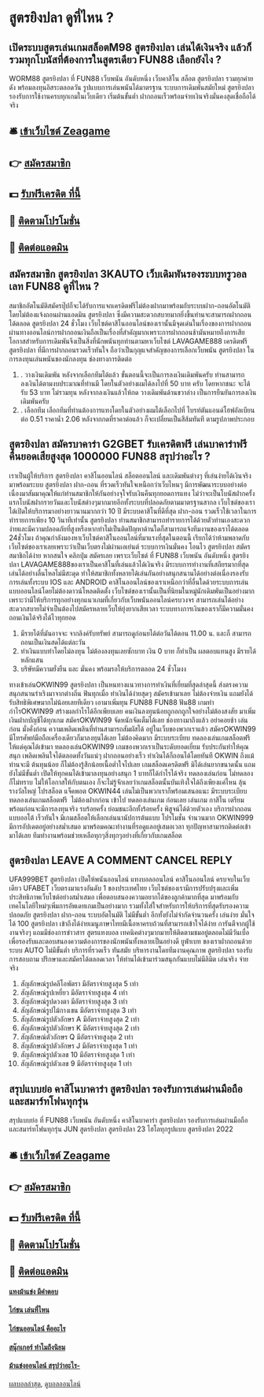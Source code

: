 # สูตรยิงปลา ดูที่ไหน ?
## เปิดระบบสูตรเล่นเกมสล็อตM98 สูตรยิงปลา เล่นได้เงินจริง แล้วก็รวมทุกโบนัสที่ต้องการในสูตรเดียว FUN88 เลือกยังไง ?
WORM88 สูตรยิงปลา ที่ FUN88 เว็บพนัน อันดับหนึ่ง เว็บคาสิโน สล็อต สูตรยิงปลา รวมทุกค่ายดัง พร้อมลงทุนอิสระตลอดวัน รูปแบบการเล่นพนันได้มาตรฐาน ระบบการเดิมพันสมัยใหม่ สูตรยิงปลา รองรับการใช้งานครบทุกเกมในเว็บเดียว เริ่มต้นขั้นต่ำ ฝากถอนเร็วพร้อมจ่ายเงินจริงมั่นคงสุดเชื่อถือได้จริง

## 🛎 [เข้าเว็บไซต์ Zeagame](https://bit.ly/3SdLNi2)
## 👉 [สมัครสมาชิก](https://bit.ly/3SdLNi2)
## 💵 [รับฟรีเครดิต ที่นี้](https://bit.ly/3dyRKHj)
## 👑 [ติดตามโปรโมชั่น](https://bit.ly/3dyRKHj)
## 📱 [ติดต่อแอดมิน](https://bit.ly/3dyRKHj)

## สมัครสมาชิก สูตรยิงปลา 3KAUTO เว็บเดิมพันรองระบบทรูวอลเลท FUN88 ดูที่ไหน ?
สมาชิกอัตโนมัติสมัครปุ๊ปก็จะได้รับการแจกเครดิตฟรีไม่ต้องฝากมาพร้อมกับระบบฝาก-ถอนอัตโนมัติโดยไม่ต้องแจ้งถอนผ่านแอดมิน สูตรยิงปลา ซึ่งมีความสะดวกสบายมากยิ่งขึ้นท่านจะสามารถฝากถอนได้ตลอด สูตรยิงปลา 24 ชั่วโมง
เว็บไซต์คาสิโนออนไลน์ของเรานั้นมีจุดเด่นในเรื่องของการฝากถอนผ่านทางออนไลน์การฝากถอนเงินถือเป็นเรื่องที่สำคัญมากเพราะการฝากถอนช้ามันหมายถึงการเสียโอกาสสำหรับการเดิมพันจึงเป็นสิ่งที่นักพนันทุกท่านตามหาเว็บไซต์ LAVAGAME888 เครดิตฟรี สูตรยิงปลา ที่มีการฝากถอนรวดเร็วทันใจ ถือว่าเป็นกุญแจสำคัญของการเลือกเว็บพนัน สูตรยิงปลา ในการลงทุนเล่นพนันของนักลงทุน
ช่องทางการติดต่อ
1. . วางเงินเดิมพัน หลังจากเลือกทีมได้แล้ว ขั้นตอนนี้จะเป็นการลงเงินเดิมพันครับ ท่านสามารถลงเงินได้ตามงบประมาณที่ท่านมี โดยในตัวอย่างผมได้ลงไปที่ 50 บาท ครับ โดยหากชนะ จะได้รับ 53 บาท ไม่รวมทุน หลังจากลงเงินแล้วให้กด วางเดิมพันด้านขวาล่าง เป็นการยืนยันการลงเงินเดิมพันครับ
2. . เลือกทีม เลือกทีมที่ท่านต้องการแทงโดยในตัวอย่างผมได้เลือกไปที่ ไบรท์ตันแอนด์โฮฟอัลเบียน ต่อ 0.51 ราคาน้ำ 2.06 หลังจากกดที่ราคาต่อแล้ว ก็จะเปลี่ยนเป็นสีส้มทันที ตามรูปภาพประกอบ

## สูตรยิงปลา สมัครบาคาร่า G2GBET รับเครดิตฟรี เล่นบาคาร่าฟรี คืนยอดเสียสูงสุด 1000000 FUN88 สรุปว่าอะไร ?
เราเป็นผู้ให้บริการ สูตรยิงปลา คาสิโนออนไลน์ สล็อตออนไลน์ และเดิมพันต่างๆ ที่เล่นง่ายได้เงินจริง มาพร้อมระบบ สูตรยิงปลา ฝาก-ถอน ที่รวดเร็วทันใจเหนือกว่าเว็บไหนๆ มีการพัฒนาระบบอย่างต่อเนื่องมาสัมมาคุณให้แก่ท่านสมาชิกให้กันอย่างจุใจรับเงินคืนทุกยอดการแทง ไม่ว่าจะเป็นโบนัสฝากครั้งแรกโบนัสฝากรายวันและโบนัสต่างๆมากมายอีกทั้งระบบที่ปลอดภัยตามมาตรฐานสากล
เว็บไซต์ของเราได้เปิดให้บริการมาอย่างยาวนานมากกว่า 10 ปี มีระบบคาสิโนที่ดีที่สุด ฝาก-ถอน รวดเร็วใช้เวลาในการทำรายการเพียง 10 วินาทีเท่านั้น สูตรยิงปลา ท่านสมาชิกสามารถทำรายการได้ด้วยตัวท่านเองสะดวกง่ายและมีความปลอดภัยที่สูงหรือหากทำไม่เป็นติดปัญหาด้านใดก็สามารถแจ้งทีมงานของเราได้ตลอด 24ชั่วโมง
ถ้าคุณกำลังมองหาเว็บไซต์คาสิโนออนไลน์ที่มาแรงที่สุดในตอนนี้ เรียกได้ว่าห้ามพลาดกับเว็บไซต์ของเราเลยเพราะว่าเป็นเว็บตรงไม่ผ่านเอเย่นต์ ระบบการเงินมั่นคง โอนไว สูตรยิงปลา สมัครสมาชิกได้ง่าย หากสนใจ คลิกปุ่ม สมัครเลย
เพราะเว็บไซต์ ที่ FUN88 เว็บพนัน อันดับหนึ่ง สูตรยิงปลา LAVAGAME888ของเราเป็นคาสิโนที่เล่นแล้วได้เงินจริง มีระบบการทำงานที่เสถียรมากที่สุดเล่นได้อย่างลื่นไหลไม่มีสะดุด ทำให้สมาชิกทั้งหลายได้เล่นกันอย่างสนุกสนานได้อย่างต่อเนื่องรองรับการเล่นทั้งระบบ IOS และ ANDROID คาสิโนออนไลน์ของเราเหนือกว่าที่อื่นใดด้วยระบบการเล่นแบบออนไลน์โดยไม่ต้องดาวน์โหลดติดตั้ง
เว็บไซต์ของเรานั้นเป็นที่นิยมในหมู่นักเดิมพันเป็นอย่างมากเพราะว่ามีให้บริการทุกอย่างทุกแนวเกมที่เกี่ยวกับเว็บพนันออนไลน์ครบวงจร สามารถเล่นได้อย่างสะดวกสบายไม่จำเป็นต้องไปสมัครหลายเว็บให้ยุ่งยากเสียเวลา ระบบทางการเงินของเราก็มีความมั่นคงถอนเงินได้จริงได้ไวทุกยอด
1. มีรายได้ที่มันอาจจะ จากลิงค์รับทรัพย์ สามารถดูก่อนยได้ต่อวันได้ตอน 11.00 น. และก็ สามารถถอนเป็นเงินสดได้แต่ละวัน
2. ทำเงินแบบทำโดยไม่ลงทุน ไม่ต้องลงทุนเลยซักบาท เงิน 0 บาท ก็ทำเป็น ผลตอบแทนสูง มีรายได้หลักแสน
3. บริษัทมีความยั่งยืน และ มั่นคง พร้อมรอให้บริการตลอด 24 ชั่วโมงง

ทางเข้าเล่นOKWIN99 สูตรยิงปลา เป็นหนทางแนวทางการทำเงินที่เยี่ยมที่สุดล่าสุดนี้ ส่งตรงความสนุกสนานร่าเริงมาจากต่างถิ่น ฟินทุกเมื่อ ทำเงินได้ง่ายสุดๆ สมัครเข้ามาเลย ไม่ต้องจ่ายเงิน แถมยังได้รับสิทธิพิเศษมากไม่น้อยเลยทีเดียว เอามาเพิ่มทุน FUN88 FUN88 ฟัน88 เกมทำกำไรOKWIN99 สร้างผลกำไรได้อีกเพียบเลย คนเงินลงทุนน้อยถูกอกถูกใจอย่างไม่ต้องสงสัย มาเพิ่มเงินฝากบัญชีได้ทุกเกม สมัครOKWIN99 จัดหนักจัดเต็มได้เลย ช่องทางมาถึงแล้ว อย่าคอยช้า เล่นก่อน มั่งคั่งก่อน ความเพลิดเพลินที่ท่านสามารถสัมผัสได้ อยู่ในเว็บของพวกเราแล้ว สมัครOKWIN99 มีโทรศัพท์มือถือเครื่องเดียวก็มาลงทุนได้เลย ไม่ต้องคิดมาก มีระบบระเบียบ ทดลองเล่นเกมสล็อตฟรี ให้แด่คุณได้เข้ามา ทดลองเล่นOKWIN99 เกมของพวกเราเป็นระดับยอดเยี่ยม รับประกันทำให้คุณสนุก เพลิดเพลินใจได้ตลอดทั้งวันแน่ๆ ฝากถอนอย่างเร็ว ทำเงินได้ก็ถอนได้โดยทันที
OKWIN ถึงแม้ท่านจะมี ต้นทุนน้อย ก็ไม่ต้องรู้สึกน้อยเนื้อต่ำใจไปเลย เกมสล็อตเครดิตฟรี มิได้เล่นยากขนาดนั้น แถมยังไม่มีขั้นต่ำ เปิดให้ทุกคนได้เข้ามาลงทุนอย่างสนุก 1 บาทก็ได้กำไรได้จริง ทดลองเล่นก่อน ไม่ทดลองก็ไม่ทราบ ไม่ให้โอกาสให้กับตนเอง ก็จะไม่รู้จักเลยว่าเกมสล็อตนั้นบันเทิงใจได้ถึงเพียงแค่ไหน ลุ้นรางวัลใหญ่ โปรสล็อต แจ็คพอต OKWIN44 เล่นไม่เป็นพวกเราก็พร้อมเสนอแนะ มีระบบระเบียบ ทดลองเล่นเกมสล็อตฟรี  ไม่ต้องฝากก่อน เข้าไป ทดลองเล่นเกม ก่อนเลย เล่นเกม กาสิโน เตรียมพร้อมก่อนจะมีการลงทุนจริง รบร้อยครั้ง ย่อมชนะอีกทั้งร้อยครั้ง พิสูจน์ได้ด้วยตัวเอง บริการฝากถอนแบบออโต้ เร็วทันใจ มีเกมสล็อตให้เลือกเล่นนานัปการต้นแบบ โปรโมชั่น จำนวนมาก OKWIN999 มีการอัปเดตอยู่อย่างสม่ำเสมอ มาพร้อมคณะทำงานที่รอดูแลอยู่เสมอเวลา ทุกปัญหาสามารถติดต่อเข้ามาได้เลย ทีมทำงานพร้อมช่วยเหลือทุกๆสิ่งทุกๆอย่างที่เกี่ยวกับเกมสล็อต

## สูตรยิงปลา LEAVE A COMMENT CANCEL REPLY
UFA999BET สูตรยิงปลา เปิดให้พนันออนไลน์ แทงบอลออนไลน์ คาสิโนออนไลน์ ครบจบในเว็บเดียว UFABET เว็บตรงมาแรงอันดับ 1 ของประเทศไทย เว็บไซต์ของเรามีการปรับปรุงและเพิ่มประสิทธิภาพเว็บไซต์อย่างสม่ำเสมอ เพื่อตอบสนองความอยากได้ของลูกค้ามากที่สุด มาพร้อมกับเทคโนโลยีใหม่ๆเพิ่มการอัพเดทเกมเป็นอย่างมาก รวมทั้งใส่ใจสำหรับการให้บริการที่สุดรับรองความปลอดภัย สูตรยิงปลา ฝาก-ถอน ระบบอัตโนมัติ ไม่มีขั้นต่ำ อีกทั้งยังไม่จำกัดจำนวนครั้ง เล่นง่าย มั่นใจได้ 100 สูตรยิงปลา เข้าถึงได้ง่ายเมนูภาษาไทยมีเนื้อหาครบถ้วนที่สามารถเข้าใจได้ง่าย การันตีจากผู้ใช้งานจริงๆ แถมมีช่องการข่าวสาร สูตรแทงบอล เทคนิคต่างๆมากมายให้ติดตามชมอยู่ตลอดไม่มีวันเบื่อเพื่อรองรับและตอบสนองความต้องการของนักพนันทั้งหลายเป็นอย่างดี ยูฟ่าเบท ของเราฝากถอนด้วยระบบ AUTO ไม่มีขั้นต่ำ บริการที่รวดเร็ว ทันสมัย บริหารงานโดยทีมงานคุณภาพ สูตรยิงปลา รองรับการสอบถาม ปรึกษาและสมัครได้ตลอดเวลา ให้ท่านได้เข้ามาร่วมสนุกกันแบบไม่มีลิมิต เล่นจริง จ่ายจริง
1. สัญลักษณ์รูปคลีโอพัตรา มีอัตราจ่ายสูงสุด 5 เท่า
2. สัญลักษณ์รูปเหยี่ยว มีอัตราจ่ายสูงสุด 4 เท่า
3. สัญลักษณ์รูปดวงตา มีอัตราจ่ายสูงสุด 3 เท่า
4. สัญลักษณ์รูปไม้กางเขน มีอัตราจ่ายสูงสุด 3 เท่า
5. สัญลักษณ์รูปตัวอักษร A มีอัตราจ่ายสูงสุด 2 เท่า
6. สัญลักษณ์รูปตัวอักษร K มีอัตราจ่ายสูงสุด 2 เท่า
7. สัญลักษณ์ตัวอักษร Q มีอัตราจ่ายสูงสุด 2 เท่า
8. สัญลักษณ์รูปตัวอักษร J มีอัตราจ่ายสูงสุด 1 เท่า
9. สัญลักษณ์รูปตัวเลข 10 มีอัตราจ่ายสูงสุด 1 เท่า
10. สัญลักษณ์รูปตัวเลข 9 มีอัตราจ่ายสูงสุด 1 เท่า

## สรุปแบบย่อ คาสิโนบาคาร่า สูตรยิงปลา รองรับการเล่นผ่านมือถือ และสมาร์ทโฟนทุกรุ่น
สรุปแบบย่อ ที่ FUN88 เว็บพนัน อันดับหนึ่ง คาสิโนบาคาร่า สูตรยิงปลา รองรับการเล่นผ่านมือถือ และสมาร์ทโฟนทุกรุ่น JUN สูตรยิงปลา สูตรยิงปลา 23 ไฮโลทุกรูปแบบ สูตรยิงปลา 2022

## 🛎 [เข้าเว็บไซต์ Zeagame](https://bit.ly/3SdLNi2)
## 👉 [สมัครสมาชิก](https://bit.ly/3SdLNi2)
## 💵 [รับฟรีเครดิต ที่นี้](https://bit.ly/3dyRKHj)
## 👑 [ติดตามโปรโมชั่น](https://bit.ly/3dyRKHj)
## 📱 [ติดต่อแอดมิน](https://bit.ly/3dyRKHj)

#### [แทงม้าแข่ง มีคำตอบ](https://atom.io/themes/แทงม้าแข่ง%20มีคำตอบ)
#### [ไก่ชน เล่นที่ไหน](https://atom.io/themes/ไก่ชน%20เล่นที่ไหน)
#### [ไก่ชนออนไลน์ คืออะไร](https://atom.io/themes/ไก่ชนออนไลน์%20คืออะไร)
#### [สนุ๊กเกอร์ ทำไมถึงนิยม](https://atom.io/themes/สนุ๊กเกอร์%20ทำไมถึงนิยม)
#### [ม้าแข่งออนไลน์ สรุปว่าอะไร-](https://atom.io/themes/ม้าแข่งออนไลน์%20สรุปว่าอะไร-)

[ผลบอลล่าสุด](https://siamsport.tv "ผลบอลล่าสุด"), [ดูบอลออนไลน์](https://siamsport.tv/ดูบอลสด "ดูบอลออนไลน์")